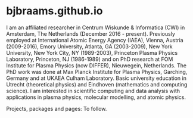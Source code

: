 # bjbraams.github.io
I am an affiliated researcher in Centrum Wiskunde & Informatica (CWI) in Amsterdam, The Netherlands (December 2016 - present).
Previously employed at International Atomic Energy Agency (IAEA), Vienna, Austria (2009-2016), Emory University, Atlanta, GA (2003-2009),
New York University, New York City, NY (1989-2003), Princeton Plasma Physics Laboratory, Princeton, NJ (1986-1989)
and on PhD research at FOM Institute for Plasma Physics (now DIFFER), Nieuwegein, Netherlands.
The PhD work was done at Max Planck Institute for Plasma Physics, Garching, Germany and at UKAEA Culham Laboratory.
Basic university education in Utrecht (theoretical physics) and Eindhoven (mathematics and computing science).
I am interested in scientific computing and data analysis with applications in plasma physics, molecular modelling, and atomic physics.

Projects, packages and pages: To follow.
